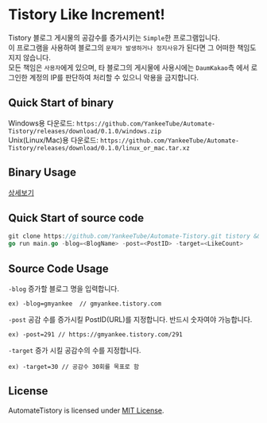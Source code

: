 # Tistory Like Increment!
Tistory 블로그 게시물의 공감수를 증가시키는 `Simple`한 프로그램입니다.  
이 프로그램을 사용하여 블로그의 `문제가 발생하거나 정지사유`가 된다면 그 어떠한 책임도 지지 않습니다.  
모든 책임은 `사용자`에게 있으며, 타 블로그의 게시물에 사용시에는 `DaumKakao`측 에서 로그인한 계정의 IP를 판단하여 처리할 수 있으니 악용을 금지합니다.  

  
## Quick Start of binary
Windows용 다운로드: `https://github.com/YankeeTube/Automate-Tistory/releases/download/0.1.0/windows.zip`  
Unix(Linux/Mac)용 다운로드: `https://github.com/YankeeTube/Automate-Tistory/releases/download/0.1.0/linux_or_mac.tar.xz`  
  
  
## Binary Usage  
[상세보기](https://gmyankee.tistory.com/292)
  
  
## Quick Start of source code
```go
git clone https://github.com/YankeeTube/Automate-Tistory.git tistory && cd tistory && \
go run main.go -blog=<BlogName> -post=<PostID> -target=<LikeCount>
```  
  
## Source Code Usage
`-blog` 증가할 블로그 명을 입력합니다.   
```
ex) -blog=gmyankee  // gmyankee.tistory.com
```
  
  
`-post` 공감 수를 증가시킬 PostID(URL)를 지정합니다. 반드시 숫자여야 가능합니다.  
```
ex) -post=291 // https://gmyankee.tistory.com/291
```
  
  
`-target` 증가 시킬 공감수의 수를 지정합니다.  
```
ex) -target=30 // 공감수 30회를 목표로 함
```

  
  
## License
AutomateTistory is licensed under [MIT License](https://github.com/YankeeTube/Automate-Tistory/blob/master/LICENSE).
